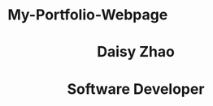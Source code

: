 # My-Portfolio-Webpage

<!DOCTYPE html>
<html lang="en">

<head>
  <meta charset="utf-8">
  <meta name="viewport" content= "width=device-width">
  <title>Daisy Zhao | Software Developer</title>
  <link rel="stylesheet" href="https://cdnjs.cloudflare.com/ajax/libs/normalize/8.0.1/normalize.min.css" />
  <link href="style.css" rel="stylesheet" type="text/css" />
</head>

<body>
  <header>
    <div>
      <h1>Daisy Zhao<h1>
      <p>Software Developer</p>
    </div>
    <nav>
      

